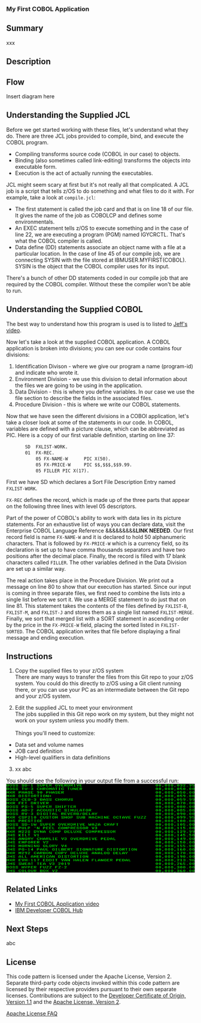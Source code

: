 ### My First COBOL Application

## Summary
xxx

## Description

## Flow
Insert diagram here

## Understanding the Supplied JCL
Before we get started working with these files, let's understand what they do.  There are three JCL jobs provided to compile, bind, and execute the COBOL program.
- Compiling transforms source code (COBOL in our case) to objects.
- Binding (also sometimes called link-editing) transforms the objects into executable form.
- Execution is the act of actually running the executables.

JCL might seem scary at first but it's not really all that complicated.  A JCL job is a script that tells z/OS to do something and what files to do it with.  For example, take a look at `compile.jcl`:
- The first statement is called the job card and that is on line 18 of our file.  It gives the name of the job as COBOLCP and defines some environmentals.
- An EXEC statement tells z/OS to execute something and in the case of line 22, we are executing a program (PGM) named IGYCRCTL.  That's what the COBOL compiler is called.
- Data define (DD) statements associate an object name with a file at a particular location.  In the case of line 45 of our compile job, we are connecting SYSIN with the file stored at IBMUSER.MYFIRST(COBOL).  SYSIN is the object that the COBOL compiler uses for its input.

There's a bunch of other DD statements coded in our compile job that are required by the COBOL compiler.  Without these the compiler won't be able to run.

## Understanding the Supplied COBOL
The best way to understand how this program is used is to listed to [Jeff's video](https://developer.ibm.com/technologies/cobol/videos/intro-to-cobol-write-your-first-program).

Now let's take a look at the supplied COBOL application.  A COBOL application is broken into divisions; you can see our code contains four divisions:
1. Identification Divison - where we give our program a name (program-id) and indicate who wrote it.
1. Environment Division - we use this division to detail information about the files we are going to be using in the application.
1. Data Division - this is where you define variables.  In our case we use the file section to describe the fields in the associated files.
1. Procedure Division - this is where we write our COBOL statements.

Now that we have seen the different divisions in a COBOl application, let's take a closer look at some of the statements in our code.  In COBOL, variables are defined with a picture clause, which can be abbreviated as PIC.  Here is a copy of our first variable definition, starting on line 37:<br>
```
       SD  FXLIST-WORK.
       01  FX-REC.
           05 FX-NAME-W      PIC X(50).
           05 FX-PRICE-W     PIC $$,$$$,$$9.99.
           05 FILLER PIC X(17).
```
First we have SD which declares a Sort File Description Entry named `FXLIST-WORK`.

`FX-REC` defines the record, which is made up of the three parts that appear on the following three lines with level 05 descriptors.

Part of the power of COBOL's ability to work with data lies in its picture statements.  For an exhaustive list of ways you can declare data, visit the Enterprise COBOL Language Reference &&&&&&&&&****LINK NEEDED****.  Our first record field is name `FX-NAME-W` and it is declared to hold 50 alphanumeric characters.  That is followed by `FX-PRICE-W` which is a currency field, so its declaration is set up to have comma thousands separators and have two positions after the decimal place.  Finally, the record is filled with 17 blank characters called `FILLER`.  The other variables defined in the Data Division are set up a similar way.

The real action takes place in the Procedure Division.  We print out a message on line 80 to show that our execution has started.  Since our input is coming in three separate files, we first need to combine the lists into a single list before we sort it.  We use a MERGE statement to do just that on line 81.  This statement takes the contents of the files defined by `FXLIST-B`, `FXLIST-M`, and `FXLIST-J` and stores them as a single list named `FXLIST-MERGE`.  Finally, we sort that merged list with a SORT statement in ascending order by the price in the `FX-PRICE-W` field, placing the sorted listed in `FXLIST-SORTED`.  The COBOL application writes that file before displaying a final message and ending execution.

## Instructions
1. Copy the supplied files to your z/OS system<br>
There are many ways to transfer the files from this Git repo to your z/OS system. You could do this directly to z/OS using a Git client running there, or you can use your PC as an intermediate between the Git repo and your z/OS system.

2. Edit the supplied JCL to meet your environment<br>
The jobs supplied in this Git repo work on my system, but they might not work on your system unless you modify them.
<br> <br>
Things you'll need to customize:
- Data set and volume names
- JOB card definition
- High-level qualifiers in data definitions

3. xx
abc

You should see the following in your output file from a successful run:
![Output](images/output.png)

## Related Links
- [My First COBOL Application video](https://developer.ibm.com/technologies/cobol/videos/intro-to-cobol-write-your-first-program)
- [IBM Developer COBOL Hub](https://developer.ibm.com/technologies/cobol/)


## Next Steps
abc

## License
This code pattern is licensed under the Apache License, Version 2. Separate third-party code objects invoked within this code pattern are licensed by their respective providers pursuant to their own separate licenses. Contributions are subject to the [Developer Certificate of Origin, Version 1.1](https://developercertificate.org/) and the [Apache License, Version 2](https://www.apache.org/licenses/LICENSE-2.0.txt).

[Apache License FAQ](https://www.apache.org/foundation/license-faq.html#WhatDoesItMEAN)